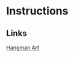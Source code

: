 # Instructions

## Links

[Hangman Art](https://github.com/mj-linane/or-cs4all-python-student-templates/blob/master/hangman-art.py)
